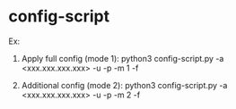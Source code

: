 # config-script

Ex:

1. Apply full config (mode 1):
python3 config-script.py -a <xxx.xxx.xxx.xxx> -u <username> -p <password> -m 1 -f <full-router-config>

2. Additional config (mode 2):
python3 config-script.py -a <xxx.xxx.xxx.xxx> -u <username> -p <password> -m 2 -f <additional-router-config>


